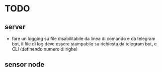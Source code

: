 # TODO

## server
* fare un logging su file disabilitabile da linea di comando e da telegram bot, il file di log deve essere stampabile su richiesta da telegram bot, e CLI (definendo numero di righe)

## sensor node

